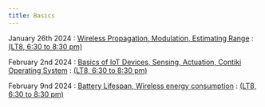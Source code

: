 ```yaml
---
title: Basics
---
```


January 26th 2024
: [Wireless Propagation, Modulation, Estimating Range](#)
  : [(LT8, 6:30 to 8:30 pm)](#)

February 2nd 2024
: [Basics of IoT Devices, Sensing, Actuation, Contiki Operating System](#)
  : [(LT8, 6:30 to 8:30 pm)](#)

February 9nd 2024
: [ Battery Lifespan, Wireless energy consumption](#)
  : [(LT8, 6:30 to 8:30 pm)](#)




